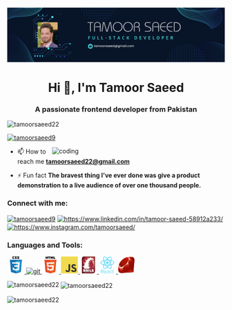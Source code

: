 ![logo](https://github.com/tamoorsaeed22/tamoorsaeed22/blob/main/Github%20banner.png)
<h1 align="center">Hi 👋, I'm Tamoor Saeed</h1>
<h3 align="center">A passionate frontend developer from Pakistan</h3>

<p align="left"> <img src="https://komarev.com/ghpvc/?username=tamoorsaeed22&label=Profile%20views&color=0e75b6&style=flat" alt="tamoorsaeed22" /> </p>

<p align="left"> <a href="https://twitter.com/tamoorsaeed9" target="blank"><img src="https://img.shields.io/twitter/follow/tamoorsaeed9?logo=twitter&style=for-the-badge" alt="tamoorsaeed9" /></a> </p>
<img align="right" alt="coding" width="400" src="https://media0.giphy.com/media/qgQUggAC3Pfv687qPC/giphy.gif">

- 📫 How to reach me **tamoorsaeed22@gmail.com**

- ⚡ Fun fact **The bravest thing I've ever done was give a product demonstration to a live audience of over one thousand people.**

<h3 align="left">Connect with me:</h3>
<p align="left">
<a href="https://twitter.com/tamoorsaeed9" target="blank"><img align="center" src="https://raw.githubusercontent.com/rahuldkjain/github-profile-readme-generator/master/src/images/icons/Social/twitter.svg" alt="tamoorsaeed9" height="30" width="40" /></a>
<a href="https://linkedin.com/in/https://www.linkedin.com/in/tamoor-saeed-58912a233/" target="blank"><img align="center" src="https://raw.githubusercontent.com/rahuldkjain/github-profile-readme-generator/master/src/images/icons/Social/linked-in-alt.svg" alt="https://www.linkedin.com/in/tamoor-saeed-58912a233/" height="30" width="40" /></a>
<a href="https://instagram.com/https://www.instagram.com/tamoorsaeed/" target="blank"><img align="center" src="https://raw.githubusercontent.com/rahuldkjain/github-profile-readme-generator/master/src/images/icons/Social/instagram.svg" alt="https://www.instagram.com/tamoorsaeed/" height="30" width="40" /></a>
</p>

<h3 align="left">Languages and Tools:</h3>
<p align="left"> <a href="https://www.w3schools.com/css/" target="_blank" rel="noreferrer"> <img src="https://raw.githubusercontent.com/devicons/devicon/master/icons/css3/css3-original-wordmark.svg" alt="css3" width="40" height="40"/> </a> <a href="https://git-scm.com/" target="_blank" rel="noreferrer"> <img src="https://www.vectorlogo.zone/logos/git-scm/git-scm-icon.svg" alt="git" width="40" height="40"/> </a> <a href="https://www.w3.org/html/" target="_blank" rel="noreferrer"> <img src="https://raw.githubusercontent.com/devicons/devicon/master/icons/html5/html5-original-wordmark.svg" alt="html5" width="40" height="40"/> </a> <a href="https://developer.mozilla.org/en-US/docs/Web/JavaScript" target="_blank" rel="noreferrer"> <img src="https://raw.githubusercontent.com/devicons/devicon/master/icons/javascript/javascript-original.svg" alt="javascript" width="40" height="40"/> </a> <a href="https://rubyonrails.org" target="_blank" rel="noreferrer"> <img src="https://raw.githubusercontent.com/devicons/devicon/master/icons/rails/rails-original-wordmark.svg" alt="rails" width="40" height="40"/> </a> <a href="https://reactjs.org/" target="_blank" rel="noreferrer"> <img src="https://raw.githubusercontent.com/devicons/devicon/master/icons/react/react-original-wordmark.svg" alt="react" width="40" height="40"/> </a> <a href="https://www.ruby-lang.org/en/" target="_blank" rel="noreferrer"> <img src="https://raw.githubusercontent.com/devicons/devicon/master/icons/ruby/ruby-original.svg" alt="ruby" width="40" height="40"/> </a> </p>

<p><img align="left" src="https://github-readme-stats.vercel.app/api/top-langs?username=tamoorsaeed22&show_icons=true&locale=en&layout=compact" alt="tamoorsaeed22" /></p>

<p>&nbsp;<img align="center" src="https://github-readme-stats.vercel.app/api?username=tamoorsaeed22&show_icons=true&locale=en" alt="tamoorsaeed22" /></p>

<p><img align="center" src="https://github-readme-streak-stats.herokuapp.com/?user=tamoorsaeed22&" alt="tamoorsaeed22" /></p>
